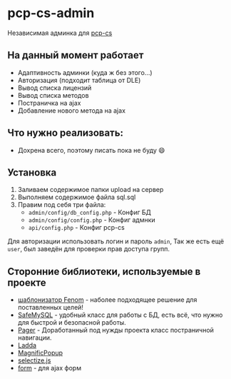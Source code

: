 # pcp-cs-admin

Независимая админка для [pcp-cs](https://github.com/Mofsy/pcp-cs)

## На данный момент работает
- Адаптивность админки (куда ж без этого...)
- Авторизация (подходит таблица от DLE)
- Вывод списка лицензий
- Вывод списка методов
- Постраничка на ajax
- Добавление нового метода на ajax

## Что нужно реализовать:
- Дохрена всего, поэтому писать пока не буду :smile:

## Установка
1. Заливаем содержимое папки upload на сервер
2. Выполняем содержимое файла sql.sql
3. Правим под себя три файла:
    * `admin/config/db_config.php` - Конфиг БД
    * `admin/config/config.php` - Конфиг адмнки
    * `api/config.php` - Конфиг pcp-cs

Для авторизации использовать логин и пароль `admin`, Так же есть ещё `user`, был заведён для проверки прав доступа групп.

## Сторонние библиотеки, используемые в проекте
- [шаблонизатор Fenom](https://github.com/bzick/fenom) - наболее подходящее решение для поставленных целей!
- [SafeMySQL](https://github.com/colshrapnel/safemysql) - удобный класс для работы с БД, есть всё, что нужно для быстрой и безопасной работы.
- [Pager](https://github.com/flexocms/flexo1.source/blob/master/cms/helpers/Pager.php) - Доработанный под нужды проекта класс постраничной навигации.
- [Ladda](https://github.com/hakimel/Ladda)
- [MagnificPopup](https://github.com/dimsemenov/Magnific-Popup)
- [selectize.js](https://github.com/brianreavis/selectize.js)
- [form](https://github.com/malsup/form) - для ajax форм
